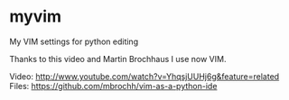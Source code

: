 myvim
=====

My VIM settings for python editing

Thanks to this video and Martin Brochhaus I use now VIM.

Video: http://www.youtube.com/watch?v=YhqsjUUHj6g&feature=related
Files: https://github.com/mbrochh/vim-as-a-python-ide